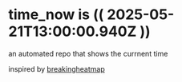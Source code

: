 # time_now is (( 2025-05-21T13:00:00.940Z ))

an automated repo that shows the currnent time

inspired by [breakingheatmap](https://github.com/breakingheatmap/breakingheatmap)